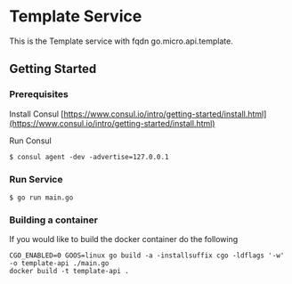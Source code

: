 # Template Service

This is the Template service with fqdn go.micro.api.template.

## Getting Started

### Prerequisites

Install Consul
[https://www.consul.io/intro/getting-started/install.html](https://www.consul.io/intro/getting-started/install.html)

Run Consul
```
$ consul agent -dev -advertise=127.0.0.1
```

### Run Service

```
$ go run main.go
```

### Building a container

If you would like to build the docker container do the following
```
CGO_ENABLED=0 GOOS=linux go build -a -installsuffix cgo -ldflags '-w' -o template-api ./main.go
docker build -t template-api .

```